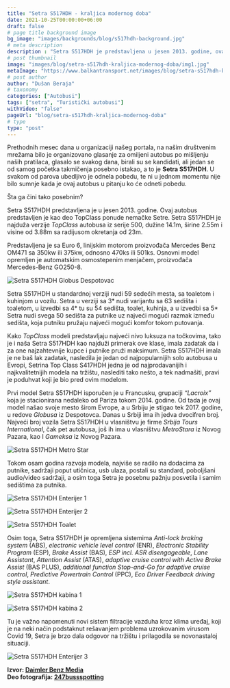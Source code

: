 ```yaml
---
title: "Setra S517HDH - kraljica modernog doba"
date: 2021-10-25T00:00:00+06:00
draft: false
# page title background image
bg_image: "images/backgrounds/blog/s517hdh-background.jpg"
# meta description
description : "Setra S517HDH je predstavljena u jesen 2013. godine, ovaj autobus je predstavljen kao deo TopClass ponude nemačke Setre"
# post thumbnail
image: "images/blog/setra-s517hdh-kraljica-modernog-doba/img1.jpg"
metaImage: "https://www.balkantransport.net/images/blog/setra-s517hdh-kraljica-modernog-doba/img1.jpg"
# post author
author: "Dušan Beraja"
# taxonomy
categories: ["Autobusi"]
tags: ["setra", "Turistički autobusi"]
withVideo: "false"
pageUrl: "blog/setra-s517hdh-kraljica-modernog-doba"
# type
type: "post"
---
```


Prethodnih mesec dana u organizaciji našeg portala, na našim društvenim mrežama bilo je organizovano glasanje za omiljeni autobus po mišljenju naših pratilaca, glasalo se svakog dana, birali su se kandidati, ali jedan se od samog početka takmičenja posebno istakao, a to je **Setra S517HDH**. U svakom od parova ubedljivo je odnela pobedu, te ni u jednom momentu nije bilo sumnje kada je ovaj autobus u pitanju ko će odneti pobedu. 

Šta ga čini tako posebnim? 

Setra S517HDH predstavljena je u jesen 2013. godine. Ovaj autobus predstavljen je kao deo TopClass ponude nemačke Setre. Setra S517HDH je najduža verzije *TopClass* autobusa iz serije 500, dužine 14.1m, širine 2.55m i visine od 3.88m sa radijusom okretanja od 23m.

Predstavljena je sa Euro 6, linijskim motorom proizvođača Mercedes Benz OM471 sa 350kw ili 375kw, odnosno 470ks ili 501ks. Osnovni model opremljen je automatskim osmostepenim menjačem, proizvođača Mercedes-Benz GO250-8.

![Setra S517HDH Globus Despotovac](/images/blog/setra-s517hdh-kraljica-modernog-doba/img2.jpg "Setra S517HDH Globus Despotovac")

Setra S517HDH u standardnoj verziji nudi 59 sedećih mesta, sa toaletom i kuhinjom u vozilu. Setra u verziji sa 3* nudi varijantu sa 63 sedišta i toaletom, u izvedbi sa 4* tu su 54 sedišta, toalet, kuhinja, a u izvedbi sa 5* Setra nudi svega 50 sedišta za putnike uz najveći mogući razmak između sedišta, koja putniku pružaju najveći mogući komfor tokom putovanja.

Kako *TopClass* modeli predstavljaju najveći nivo luksuza na točkovima, tako je i naša Setra S517HDH kao najduži primerak ove klase, imala zadatak da i za one najzahtevnije kupce i putnike pruži maksimum. Setra S517HDH imala je ne baš lak zadatak, nasledila je jedan od najpopularnijih solo autobusa u Evropi, Setrina Top Class S417HDH jedna je od najprodavanijih i najkvalitetnijih modela na tržištu, naslediti tako nešto, a tek nadmašiti, pravi je poduhvat koji je bio pred ovim modelom.

Prvi model Setra S517HDH isporučen je u Francusku, grupaciji *“Lacroix”* koja je stacionirana nedaleko od Pariza tokom 2014. godine. Od tada je ovaj model našao svoje mesto širom Evrope, a u Srbiju je stigao tek 2017. godine, u redove *Globusa* iz Despotovca. Danas u Srbiji ima ih jedva dvocifren broj. Najveći broj vozila Setra S517HDH u vlasništvu je firme *Srbija Tours International*, čak pet autobusa, još ih ima u vlasništvu *MetroStara* iz Novog Pazara, kao I *Gameksa* iz Novog Pazara.

![Setra S517HDH Metro Star](/images/blog/setra-s517hdh-kraljica-modernog-doba/img3.jpg "Setra S517HDH Metro Star")

Tokom osam godina razvoja modela, najviše se radilo na dodacima za putnike, sadržaji poput utičnica, usb ulaza, postali su standard, poboljšani audio/video sadržaji, a osim toga Setra je posebnu pažnju posvetila i samim sedištima za putnika.

![Setra S517HDH Enterijer 1](/images/blog/setra-s517hdh-kraljica-modernog-doba/img4.jpg "Setra S517HDH Enterijer 1")

![Setra S517HDH Enterijer 2](/images/blog/setra-s517hdh-kraljica-modernog-doba/img5.jpg "Setra S517HDH Enterijer 2")

![Setra S517HDH Toalet](/images/blog/setra-s517hdh-kraljica-modernog-doba/img6.jpg "Setra S517HDH Toalet")

Osim toga, Setra S517HDH je opremljena sistemima *Anti-lock braking system* (ABS), *electronic vehicle level control* (ENR), *Electronic Stability Program* (ESP), *Brake Assist* (BAS), *ESP incl. ASR disengageable*, *Lane Assistant*, *Attention Assist* (ATAS), *adaptive cruise control with Active Brake Assist* (BAS PLUS), *additional function Stop-and-Go for adaptive cruise control*, *Predictive Powertrain Control* (PPC), *Eco Driver Feedback driving style assistant*.

![Setra S517HDH kabina 1](/images/blog/setra-s517hdh-kraljica-modernog-doba/img7.jpg "Setra S517HDH kabina 1")

![Setra S517HDH kabina 2](/images/blog/setra-s517hdh-kraljica-modernog-doba/img8.jpg "Setra S517HDH kabina 2")

Tu je važno napomenuti novi sistem filtracije vazduha kroz klima uređaj, koji je na neki način podstaknut rešavanjem problema uzrokovanim virusom Covid 19, Setra je brzo dala odgovor na tržištu i prilagodila se novonastaloj situaciji.

![Setra S517HDH Enterijer 3](/images/blog/setra-s517hdh-kraljica-modernog-doba/img9.jpg "Setra S517HDH Enterijer 3")

**Izvor: [Daimler Benz Media](https://www.setra-bus.com/en_DE/models/tc-hdh-models/models.html)**\
**Deo fotografija: [247bussspotting](https://www.instagram.com/247bussspotting/)**